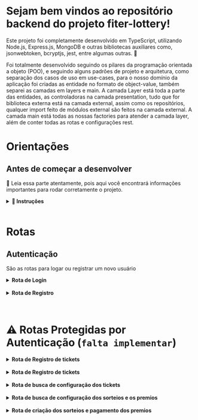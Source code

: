 # Sejam bem vindos ao repositório backend do projeto fiter-lottery!

Este projeto foi completamente desenvolvido em TypeScript, utilizando Node.js,
Express.js, MongoDB e outras bibliotecas auxiliares como, jsonwebtoken,
bcryptjs, jest, entre algumas outras. 🚀

Foi totalmente desenvolvido seguindo os pilares da programação orientada a
objeto (POO), e seguindo alguns padrões de projeto e arquitetura, como separação
dos casos de uso em use-cases, para o nosso domínio da aplicação foi criadas as
entidade no formato de object-value, também separei as camadas em layers e main.
A camada Layer está toda a parte das entidades, as controladoras na camada
presentation, tudo que for biblioteca externa está na camada external, assim
como os repositórios, qualquer import feito de módulos external são feitos na
camada external. A camada main está todas as nossas factories para atender a
camada layer, além de conter todas as rotas e configurações rest.

# Orientações

## Antes de começar a desenvolver

👀 Leia essa parte atentamente, pois aqui você encontrará informações
importantes para rodar corretamente o projeto.

<details>
<summary><strong> 🔰 Instruções </strong></summary><br />

1. Clone o repositório

- `git clone https://github.com/Gabrielja2/fiter-back-end.git`

2. Entre na pasta do repositório que você acabou de clonar:

- `cd pasta-do-repositório`

3. Instale as dependências

- `npm install`

4. Configure as variáveis de ambiente, é <strong>Obrigatório</strong> para
   funcionar corretamente:

- Confira o arquivo .env na raiz do projeto e preencha com as variáveis de
  ambiente caso seja necessário, mas ja vou deixar elas preenchidas nesse
  exemplo, lembre que é obrigatório algumas dessas váriaveis para conseguir
  rodar o servidor como PORT, eu utilizei a porta`3030` mas pode ser qualquer
  uma que não esteja sendo usada na sua máquina, e MONGO_URL, eu utilize um
  banco postgress que criei na vercel:
  `postgres://default:4Mv6qsblwaJL@ep-twilight-morning-a4zygmwo.us-east-1.postgres.vercel-storage.com:5432/verceldb`

6. Dentro do diretório FITER-LOTTERY-BACKEND, abra um terminal, suba o
   docker-compose e depois no mesmo terminal rode o projeto:

- `docker-compose up`

- `npm run dev`

</details><br />

# Rotas

## Autenticação

São as rotas para logar ou registrar um novo usuário

<details>
<summary><strong>Rota de Login</strong></summary>

- Método: POST
- URL: API_BASE_URL/users/login
- Descrição: Realiza o login de um usuário cadastrado.
- Parâmetros de entrada:
  - email: String (obrigatório) - E-mail do usuário.
  - password: String (obrigatório) - Senha do usuário.
- Resposta de sucesso:
  - Código: 200
  - Corpo: Objeto contendo o token de autenticação do usuário e algumas
  informações.
  </details><br />

<details>
<summary><strong>Rota de Registro</strong></summary>

- Método: POST
- URL: API_BASE_URL/users/register
- Descrição: Registra um novo usuário.
- Parâmetros de entrada:
  - email: String (obrigatório) - E-mail do usuário.
  - password: String (obrigatório) - Senha do usuário.
- Resposta de sucesso:
  - Código: 201
  - Corpo: String com o email do usuário criado.
  </details><br /><br />

# ⚠️ Rotas Protegidas por Autenticação (`falta implementar`)

<details>
<summary><strong>Rota de Registro de tickets</strong></summary>

- Método: POST
- URL: API_BASE_URL/tickets/register
- Descrição: Registra um novo bilhete.
- Exemplo dos parâmetros de entrada: { "tickets": [ { "ticketId": 1, "price":
  3.00, "selectedNumbers": [ 6, 7, 8, 9, 10, 11, 12, 13, 14, 15, 16, 17, 18, 19,
  20] }, { "ticketId": 2, "price": 25000, "selectedNumbers": [ 1, 2, 3, 4, 5, 6,
  7, 8, 9, 10, 11, 12, 13, 14, 15, 16, 17, 18, 19, 20] } ] }
- Resposta de sucesso:
  - Código: 201
  - Corpo: String com a mensagem de criação com sucesso.
  </details><br />

<details>
<summary><strong>Rota de Registro de tickets</strong></summary>

- Método: POST
- URL: API_BASE_URL/tickets/register
- Descrição: Registra um novo bilhete.
- Exemplo dos parâmetros de entrada: { "tickets": [ { "ticketId": 1, "price":
  3.00, "selectedNumbers": [ 6, 7, 8, 9, 10, 11, 12, 13, 14, 15, 16, 17, 18, 19,
  20] }, { "ticketId": 2, "price": 25000, "selectedNumbers": [ 1, 2, 3, 4, 5, 6,
  7, 8, 9, 10, 11, 12, 13, 14, 15, 16, 17, 18, 19, 20] } ] }
- Resposta de sucesso:
  - Código: 201
  - Corpo: String com a mensagem de criação com sucesso.
  </details><br />

<details>
<summary><strong>Rota de busca de configuração dos tickets</strong></summary>

- Método: GET
- URL: API_BASE_URL/ticket-config
- Descrição: Lista as configurações do bilhete.
- Resposta de sucesso:
  - Código: 200
  - Corpo: Um array com as configuração de preço e numeros selecionados.
  </details><br />

<details>
<summary><strong>Rota de busca de configuração dos sorteios e os premios</strong></summary>

- Método: GET
- URL: API_BASE_URL/prize-draw-config
- Descrição: Lista as configurações do sorteio.
- Resposta de sucesso:

  - Código: 200
  - Corpo: Um array com as configuração de prêmio e numeros sorteados.
  </details><br />

<details>
<summary><strong>Rota de criação dos sorteios e pagamento dos premios</strong></summary>

- Método: POST
- URL: API_BASE_URL/prize-draw-result
- Descrição: Cria o sorteio faz todas as açoes necessárias nesse fluxo.
- Resposta de sucesso:
  - Código: 201
  - Corpo: String com a mensagem de criação com sucesso do sorteio.
  </details><br />
